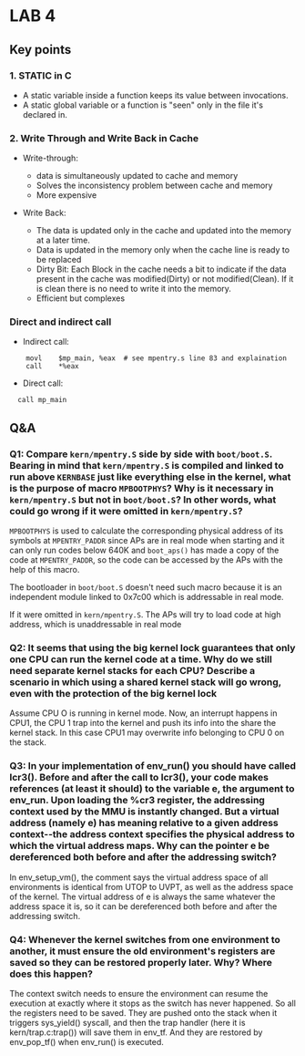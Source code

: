 # LAB 4

## Key points

### 1. STATIC in C
+ A static variable inside a function keeps its value between invocations.
+ A static global variable or a function is "seen" only in the file it's declared in.

### 2. Write Through and Write Back in Cache

+ Write-through: 
  + data is simultaneously updated to cache and memory
  + Solves the inconsistency problem between cache and memory
  + More expensive

+ Write Back: 
  + The data is updated only in the cache and updated into the memory at a later time.  
  + Data is updated in the memory only when the cache line is ready to be replaced
  + Dirty Bit: Each Block in the cache needs a bit to indicate if the data present in the cache was modified(Dirty) or not modified(Clean). If it is clean there is no need to write it into the memory. 
  + Efficient but complexes

### Direct and indirect call

+ Indirect call:
```
	movl    $mp_main, %eax  # see mpentry.s line 83 and explaination
	call    *%eax

```


+ Direct call:
```
  call mp_main
```
## Q&A

### Q1: Compare `kern/mpentry.S` side by side with `boot/boot.S`. Bearing in mind that `kern/mpentry.S` is compiled and linked to run above `KERNBASE` just like everything else in the kernel, what is the purpose of macro `MPBOOTPHYS`? Why is it necessary in `kern/mpentry.S` but not in `boot/boot.S`? In other words, what could go wrong if it were omitted in `kern/mpentry.S`?

`MPBOOTPHYS` is used to calculate the corresponding physical address of its symbols at `MPENTRY_PADDR` since APs are in real mode when starting and it can only run codes below 640K and `boot_aps()` has made a copy of the code at `MPENTRY_PADDR`, so the code can be accessed by the APs with the help of this macro.

The bootloader in `boot/boot.S` doesn't need such macro because it is an independent module linked to 0x7c00 which is addressable in real mode.

If it were omitted in `kern/mpentry.S`. The APs will try to load code at high address, which is unaddressable in real mode


### Q2: It seems that using the big kernel lock guarantees that only one CPU can run the kernel code at a time. Why do we still need separate kernel stacks for each CPU? Describe a scenario in which using a shared kernel stack will go wrong, even with the protection of the big kernel lock

Assume CPU O is running in kernel mode. Now, an interrupt happens in CPU1, the CPU 1 trap into the kernel and push its info into the share the kernel stack. In this case CPU1 may overwrite info belonging to CPU 0 on the stack.


### Q3: In your implementation of env_run() you should have called lcr3(). Before and after the call to lcr3(), your code makes references (at least it should) to the variable e, the argument to env_run. Upon loading the %cr3 register, the addressing context used by the MMU is instantly changed. But a virtual address (namely e) has meaning relative to a given address context--the address context specifies the physical address to which the virtual address maps. Why can the pointer e be dereferenced both before and after the addressing switch?

In env_setup_vm(), the comment says the virtual address space of all environments is identical from UTOP to UVPT, as well as the address space of the kernel. The virtual address of e is always the same whatever the address space it is, so it can be dereferenced both before and after the addressing switch.


### Q4: Whenever the kernel switches from one environment to another, it must ensure the old environment's registers are saved so they can be restored properly later. Why? Where does this happen?

The context switch needs to ensure the environment can resume the execution at exactly where it stops as the switch has never happened. So all the registers need to be saved. They are pushed onto the stack when it triggers sys_yield() syscall, and then the trap handler (here it is kern/trap.c:trap()) will save them in env_tf. And they are restored by env_pop_tf() when env_run() is executed.